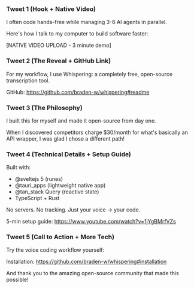 ### Tweet 1 (Hook + Native Video)
I often code hands-free while managing 3-6 AI agents in parallel.

Here's how I talk to my computer to build software faster:

[NATIVE VIDEO UPLOAD - 3 minute demo]

### Tweet 2 (The Reveal + GitHub Link)
For my workflow, I use Whispering: a completely free, open-source transcription tool.

GitHub: https://github.com/braden-w/whispering#readme

### Tweet 3 (The Philosophy)
I built this for myself and made it open-source from day one.

When I discovered competitors charge $30/month for what's basically an API wrapper, I was glad I chose a different path!

### Tweet 4 (Technical Details + Setup Guide)
Built with:
- @sveltejs 5 (runes)
- @tauri_apps (lightweight native app)
- @tan_stack Query (reactive state)
- TypeScript + Rust

No servers. No tracking. Just your voice → your code.

5-min setup guide: https://www.youtube.com/watch?v=1jYgBMrfVZs

### Tweet 5 (Call to Action + More Tech)
Try the voice coding workflow yourself:

Installation: https://github.com/braden-w/whispering#installation

And thank you to the amazing open-source community that made this possible!

